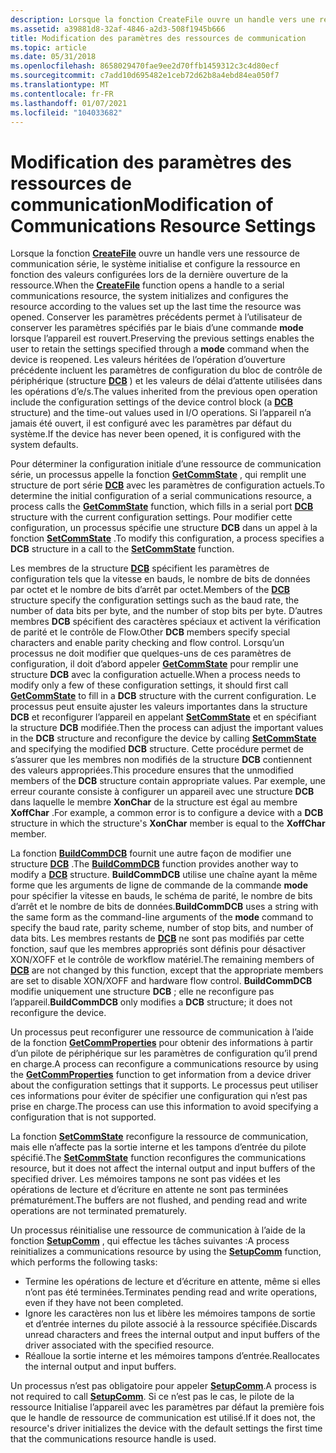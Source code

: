 ```yaml
---
description: Lorsque la fonction CreateFile ouvre un handle vers une ressource de communication série, le système initialise et configure la ressource en fonction des valeurs configurées lors de la dernière ouverture de la ressource.
ms.assetid: a39881d8-32af-4846-a2d3-508f1945b666
title: Modification des paramètres des ressources de communication
ms.topic: article
ms.date: 05/31/2018
ms.openlocfilehash: 8658029470fae9ee2d70ffb1459312c3c4d80ecf
ms.sourcegitcommit: c7add10d695482e1ceb72d62b8a4ebd84ea050f7
ms.translationtype: MT
ms.contentlocale: fr-FR
ms.lasthandoff: 01/07/2021
ms.locfileid: "104033682"
---
```

# <a name="modification-of-communications-resource-settings"></a><span data-ttu-id="fe684-103">Modification des paramètres des ressources de communication</span><span class="sxs-lookup"><span data-stu-id="fe684-103">Modification of Communications Resource Settings</span></span>

<span data-ttu-id="fe684-104">Lorsque la fonction [**CreateFile**](/windows/desktop/api/fileapi/nf-fileapi-createfilea) ouvre un handle vers une ressource de communication série, le système initialise et configure la ressource en fonction des valeurs configurées lors de la dernière ouverture de la ressource.</span><span class="sxs-lookup"><span data-stu-id="fe684-104">When the [**CreateFile**](/windows/desktop/api/fileapi/nf-fileapi-createfilea) function opens a handle to a serial communications resource, the system initializes and configures the resource according to the values set up the last time the resource was opened.</span></span> <span data-ttu-id="fe684-105">Conserver les paramètres précédents permet à l’utilisateur de conserver les paramètres spécifiés par le biais d’une commande **mode** lorsque l’appareil est rouvert.</span><span class="sxs-lookup"><span data-stu-id="fe684-105">Preserving the previous settings enables the user to retain the settings specified through a **mode** command when the device is reopened.</span></span> <span data-ttu-id="fe684-106">Les valeurs héritées de l’opération d’ouverture précédente incluent les paramètres de configuration du bloc de contrôle de périphérique (structure [**DCB**](/windows/desktop/api/Winbase/ns-winbase-dcb) ) et les valeurs de délai d’attente utilisées dans les opérations d’e/s.</span><span class="sxs-lookup"><span data-stu-id="fe684-106">The values inherited from the previous open operation include the configuration settings of the device control block (a [**DCB**](/windows/desktop/api/Winbase/ns-winbase-dcb) structure) and the time-out values used in I/O operations.</span></span> <span data-ttu-id="fe684-107">Si l’appareil n’a jamais été ouvert, il est configuré avec les paramètres par défaut du système.</span><span class="sxs-lookup"><span data-stu-id="fe684-107">If the device has never been opened, it is configured with the system defaults.</span></span>

<span data-ttu-id="fe684-108">Pour déterminer la configuration initiale d’une ressource de communication série, un processus appelle la fonction [**GetCommState**](/windows/desktop/api/Winbase/nf-winbase-getcommstate) , qui remplit une structure de port série [**DCB**](/windows/desktop/api/Winbase/ns-winbase-dcb) avec les paramètres de configuration actuels.</span><span class="sxs-lookup"><span data-stu-id="fe684-108">To determine the initial configuration of a serial communications resource, a process calls the [**GetCommState**](/windows/desktop/api/Winbase/nf-winbase-getcommstate) function, which fills in a serial port [**DCB**](/windows/desktop/api/Winbase/ns-winbase-dcb) structure with the current configuration settings.</span></span> <span data-ttu-id="fe684-109">Pour modifier cette configuration, un processus spécifie une structure **DCB** dans un appel à la fonction [**SetCommState**](/windows/desktop/api/Winbase/nf-winbase-setcommstate) .</span><span class="sxs-lookup"><span data-stu-id="fe684-109">To modify this configuration, a process specifies a **DCB** structure in a call to the [**SetCommState**](/windows/desktop/api/Winbase/nf-winbase-setcommstate) function.</span></span>

<span data-ttu-id="fe684-110">Les membres de la structure [**DCB**](/windows/desktop/api/Winbase/ns-winbase-dcb) spécifient les paramètres de configuration tels que la vitesse en bauds, le nombre de bits de données par octet et le nombre de bits d’arrêt par octet.</span><span class="sxs-lookup"><span data-stu-id="fe684-110">Members of the [**DCB**](/windows/desktop/api/Winbase/ns-winbase-dcb) structure specify the configuration settings such as the baud rate, the number of data bits per byte, and the number of stop bits per byte.</span></span> <span data-ttu-id="fe684-111">D’autres membres **DCB** spécifient des caractères spéciaux et activent la vérification de parité et le contrôle de Flow.</span><span class="sxs-lookup"><span data-stu-id="fe684-111">Other **DCB** members specify special characters and enable parity checking and flow control.</span></span> <span data-ttu-id="fe684-112">Lorsqu’un processus ne doit modifier que quelques-uns de ces paramètres de configuration, il doit d’abord appeler [**GetCommState**](/windows/desktop/api/Winbase/nf-winbase-getcommstate) pour remplir une structure **DCB** avec la configuration actuelle.</span><span class="sxs-lookup"><span data-stu-id="fe684-112">When a process needs to modify only a few of these configuration settings, it should first call [**GetCommState**](/windows/desktop/api/Winbase/nf-winbase-getcommstate) to fill in a **DCB** structure with the current configuration.</span></span> <span data-ttu-id="fe684-113">Le processus peut ensuite ajuster les valeurs importantes dans la structure **DCB** et reconfigurer l’appareil en appelant [**SetCommState**](/windows/desktop/api/Winbase/nf-winbase-setcommstate) et en spécifiant la structure **DCB** modifiée.</span><span class="sxs-lookup"><span data-stu-id="fe684-113">Then the process can adjust the important values in the **DCB** structure and reconfigure the device by calling [**SetCommState**](/windows/desktop/api/Winbase/nf-winbase-setcommstate) and specifying the modified **DCB** structure.</span></span> <span data-ttu-id="fe684-114">Cette procédure permet de s’assurer que les membres non modifiés de la structure **DCB** contiennent des valeurs appropriées.</span><span class="sxs-lookup"><span data-stu-id="fe684-114">This procedure ensures that the unmodified members of the **DCB** structure contain appropriate values.</span></span> <span data-ttu-id="fe684-115">Par exemple, une erreur courante consiste à configurer un appareil avec une structure **DCB** dans laquelle le membre **XonChar** de la structure est égal au membre **XoffChar** .</span><span class="sxs-lookup"><span data-stu-id="fe684-115">For example, a common error is to configure a device with a **DCB** structure in which the structure's **XonChar** member is equal to the **XoffChar** member.</span></span>

<span data-ttu-id="fe684-116">La fonction [**BuildCommDCB**](/windows/desktop/api/Winbase/nf-winbase-buildcommdcba) fournit une autre façon de modifier une structure [**DCB**](/windows/desktop/api/Winbase/ns-winbase-dcb) .</span><span class="sxs-lookup"><span data-stu-id="fe684-116">The [**BuildCommDCB**](/windows/desktop/api/Winbase/nf-winbase-buildcommdcba) function provides another way to modify a [**DCB**](/windows/desktop/api/Winbase/ns-winbase-dcb) structure.</span></span> <span data-ttu-id="fe684-117">**BuildCommDCB** utilise une chaîne ayant la même forme que les arguments de ligne de commande de la commande **mode** pour spécifier la vitesse en bauds, le schéma de parité, le nombre de bits d’arrêt et le nombre de bits de données.</span><span class="sxs-lookup"><span data-stu-id="fe684-117">**BuildCommDCB** uses a string with the same form as the command-line arguments of the **mode** command to specify the baud rate, parity scheme, number of stop bits, and number of data bits.</span></span> <span data-ttu-id="fe684-118">Les membres restants de [**DCB**](/windows/desktop/api/Winbase/ns-winbase-dcb) ne sont pas modifiés par cette fonction, sauf que les membres appropriés sont définis pour désactiver XON/XOFF et le contrôle de workflow matériel.</span><span class="sxs-lookup"><span data-stu-id="fe684-118">The remaining members of [**DCB**](/windows/desktop/api/Winbase/ns-winbase-dcb) are not changed by this function, except that the appropriate members are set to disable XON/XOFF and hardware flow control.</span></span> <span data-ttu-id="fe684-119">**BuildCommDCB** modifie uniquement une structure **DCB** ; elle ne reconfigure pas l’appareil.</span><span class="sxs-lookup"><span data-stu-id="fe684-119">**BuildCommDCB** only modifies a **DCB** structure; it does not reconfigure the device.</span></span>

<span data-ttu-id="fe684-120">Un processus peut reconfigurer une ressource de communication à l’aide de la fonction [**GetCommProperties**](/windows/desktop/api/Winbase/nf-winbase-getcommproperties) pour obtenir des informations à partir d’un pilote de périphérique sur les paramètres de configuration qu’il prend en charge.</span><span class="sxs-lookup"><span data-stu-id="fe684-120">A process can reconfigure a communications resource by using the [**GetCommProperties**](/windows/desktop/api/Winbase/nf-winbase-getcommproperties) function to get information from a device driver about the configuration settings that it supports.</span></span> <span data-ttu-id="fe684-121">Le processus peut utiliser ces informations pour éviter de spécifier une configuration qui n’est pas prise en charge.</span><span class="sxs-lookup"><span data-stu-id="fe684-121">The process can use this information to avoid specifying a configuration that is not supported.</span></span>

<span data-ttu-id="fe684-122">La fonction [**SetCommState**](/windows/desktop/api/Winbase/nf-winbase-setcommstate) reconfigure la ressource de communication, mais elle n’affecte pas la sortie interne et les tampons d’entrée du pilote spécifié.</span><span class="sxs-lookup"><span data-stu-id="fe684-122">The [**SetCommState**](/windows/desktop/api/Winbase/nf-winbase-setcommstate) function reconfigures the communications resource, but it does not affect the internal output and input buffers of the specified driver.</span></span> <span data-ttu-id="fe684-123">Les mémoires tampons ne sont pas vidées et les opérations de lecture et d’écriture en attente ne sont pas terminées prématurément.</span><span class="sxs-lookup"><span data-stu-id="fe684-123">The buffers are not flushed, and pending read and write operations are not terminated prematurely.</span></span>

<span data-ttu-id="fe684-124">Un processus réinitialise une ressource de communication à l’aide de la fonction [**SetupComm**](/windows/desktop/api/Winbase/nf-winbase-setupcomm) , qui effectue les tâches suivantes :</span><span class="sxs-lookup"><span data-stu-id="fe684-124">A process reinitializes a communications resource by using the [**SetupComm**](/windows/desktop/api/Winbase/nf-winbase-setupcomm) function, which performs the following tasks:</span></span>

-   <span data-ttu-id="fe684-125">Termine les opérations de lecture et d’écriture en attente, même si elles n’ont pas été terminées.</span><span class="sxs-lookup"><span data-stu-id="fe684-125">Terminates pending read and write operations, even if they have not been completed.</span></span>
-   <span data-ttu-id="fe684-126">Ignore les caractères non lus et libère les mémoires tampons de sortie et d’entrée internes du pilote associé à la ressource spécifiée.</span><span class="sxs-lookup"><span data-stu-id="fe684-126">Discards unread characters and frees the internal output and input buffers of the driver associated with the specified resource.</span></span>
-   <span data-ttu-id="fe684-127">Réalloue la sortie interne et les mémoires tampons d’entrée.</span><span class="sxs-lookup"><span data-stu-id="fe684-127">Reallocates the internal output and input buffers.</span></span>

<span data-ttu-id="fe684-128">Un processus n’est pas obligatoire pour appeler [**SetupComm**](/windows/desktop/api/Winbase/nf-winbase-setupcomm).</span><span class="sxs-lookup"><span data-stu-id="fe684-128">A process is not required to call [**SetupComm**](/windows/desktop/api/Winbase/nf-winbase-setupcomm).</span></span> <span data-ttu-id="fe684-129">Si ce n’est pas le cas, le pilote de la ressource Initialise l’appareil avec les paramètres par défaut la première fois que le handle de ressource de communication est utilisé.</span><span class="sxs-lookup"><span data-stu-id="fe684-129">If it does not, the resource's driver initializes the device with the default settings the first time that the communications resource handle is used.</span></span>

 

 
